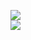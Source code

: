 [![](https://img.shields.io/badge/Made%20With-Github%20Spray-lightgrey.svg?style=for-the-badge&logo=github)](https://github.com/Annihil/github-spray#403)  
[![](https://i.imgur.com/2DrTn0Z.gif)](https://github.com/Annihil/github-spray)